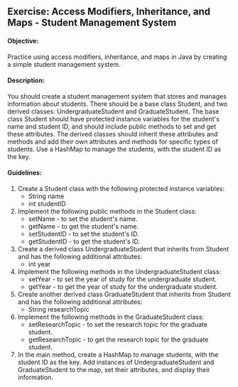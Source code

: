 ## Exercise: Access Modifiers, Inheritance, and Maps - Student Management System

#### Objective:

Practice using access modifiers, inheritance, and maps in Java by creating a simple student management system.

#### Description:

You should create a student management system that stores and manages information about students. There should be a base class Student, and two derived classes: UndergraduateStudent and GraduateStudent. The base class Student should have protected instance variables for the student's name and student ID, and should include public methods to set and get these attributes. The derived classes should inherit these attributes and methods and add their own attributes and methods for specific types of students. Use a HashMap to manage the students, with the student ID as the key.

#### Guidelines:

1.	Create a Student class with the following protected instance variables:
    -	String name
    -	int studentID
2.	Implement the following public methods in the Student class:
    -	setName - to set the student's name.
    -	getName - to get the student's name.
    -	setStudentID - to set the student's ID.
    -	getStudentID - to get the student's ID.
3.	Create a derived class UndergraduateStudent that inherits from Student and has the following additional attributes:
    -	int year
4.	Implement the following methods in the UndergraduateStudent class:
    -	setYear - to set the year of study for the undergraduate student.
    -	getYear - to get the year of study for the undergraduate student.
5.	Create another derived class GraduateStudent that inherits from Student and has the following additional attributes:
    -	String researchTopic
6.	Implement the following methods in the GraduateStudent class:
    -	setResearchTopic - to set the research topic for the graduate student.
    -	getResearchTopic - to get the research topic for the graduate student.
7.	In the main method, create a HashMap to manage students, with the student ID as the key. Add instances of UndergraduateStudent and GraduateStudent to the map, set their attributes, and display their information.
